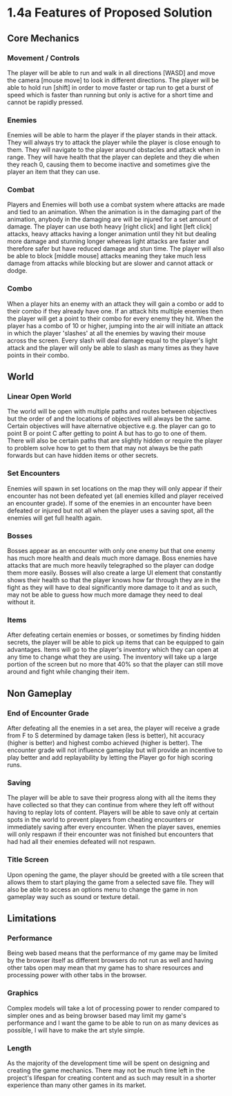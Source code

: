 # 1.4a Features of Proposed Solution

## Core Mechanics

### Movement / Controls

The player will be able to run and walk in all directions \[WASD] and move the camera \[mouse move] to look in different directions. The player will be able to hold run \[shift] in order to move faster or tap run to get a burst of speed which is faster than running but only is active for a short time and cannot be rapidly pressed.

### Enemies

Enemies will be able to harm the player if the player stands in their attack. They will always try to attack the player while the player is close enough to them. They will navigate to the player around obstacles and attack when in range. They will have health that the player can deplete and they die when they reach 0, causing them to become inactive and sometimes give the player an item that they can use.&#x20;

### Combat

Players and Enemies will both use a combat system where attacks are made and tied to an animation. When the animation is in the damaging part of the animation, anybody in the damaging are will be injured for a set amount of damage. The player can use both heavy \[right click] and light \[left click] attacks, heavy attacks having a longer animation until they hit but dealing more damage and stunning longer whereas light attacks are faster and therefore safer but have reduced damage and stun time. The player will also be able to block \[middle mouse] attacks meaning they take much less damage from attacks while blocking but are slower and cannot attack or dodge.

### Combo

When a player hits an enemy with an attack they will gain a combo or add to their combo if they already have one. If an attack hits multiple enemies then the player will get a point to their combo for every enemy they hit. When the player has a combo of 10 or higher, jumping into the air will initiate an attack in which the player 'slashes' at all the enemies by waving their mouse across the screen. Every slash will deal damage equal to the player's light attack and the player will only be able to slash as many times as they have points in their combo.&#x20;

## World

### Linear Open World

The world will be open with multiple paths and routes between objectives but the order of and the locations of objectives will always be the same. Certain objectives will have alternative objective e.g. the player can go to point B or point C after getting to point A but has to go to one of them. There will also be certain paths that are slightly hidden or require the player to problem solve how to get to them that may not always be the path forwards but can have hidden items or other secrets.

### Set Encounters

Enemies will spawn in set locations on the map they will only appear if their encounter has not been defeated yet (all enemies killed and player received an encounter grade). If some of the enemies in an encounter have been defeated or injured but not all when the player uses a saving spot, all the enemies will get full health again.&#x20;

### Bosses

Bosses appear as an encounter with only one enemy but that one enemy has much more health and deals much more damage. Boss enemies have attacks that are much more heavily telegraphed so the player can dodge them more easily. Bosses will also create a large UI element that constantly shows their health so that the player knows how far through they are in the fight as they will have to deal significantly more damage to it and as such, may not be able to guess how much more damage they need to deal without it.

### Items

After defeating certain enemies or bosses, or sometimes by finding hidden secrets, the player will be able to pick up items that can be equipped to gain advantages. Items will go to the player's inventory which they can open at any time to change what they are using. The inventory will take up a large portion of the screen but no more that 40% so that the player can still move around and fight while changing their item.

## Non Gameplay

### End of Encounter Grade

After defeating all the enemies in a set area, the player will receive a grade from F to S determined by damage taken (less is better), hit accuracy (higher is better) and highest combo achieved (higher is better). The encounter grade will not influence gameplay but will provide an incentive to play better and add replayability by letting the Player go for high scoring runs.

### Saving

The player will be able to save their progress along with all the items they have collected  so that they can continue from where they left off without having to replay lots of content. Players will be able to save only at certain spots in the world to prevent players from cheating encounters or immediately saving after every encounter. When the player saves, enemies will only respawn if their encounter was not finished but encounters that had had all their enemies defeated will not respawn.

### Title Screen

Upon opening the game, the player should be greeted with a tile screen that allows them to start playing the game from a selected save file. They will also be able to access an options menu to change the game in non gameplay way such as sound or texture detail.

## Limitations

### Performance

Being web based means that the performance of my game may be limited by the browser itself as different browsers do not run as well and having other tabs open may mean that my game has to share resources and processing power with other tabs in the browser.&#x20;

### Graphics

Complex models will take a lot of processing power to render compared to simpler ones and as being browser based may limit my game's performance and I want the game to be able to run on as many devices as possible, I will have to make the art style simple.

### Length

As the majority of the development time will be spent on designing and creating the game mechanics. There may not be much time left in the project's lifespan for creating content and as such may result in a shorter experience than many other games in its market.
